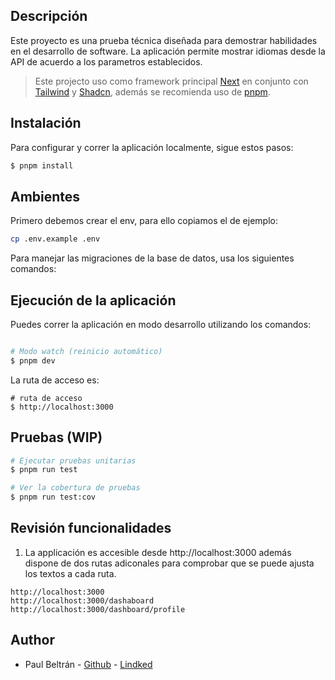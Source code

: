 ## Descripción
Este proyecto es una prueba técnica diseñada para demostrar habilidades en el desarrollo de software. La aplicación permite mostrar idiomas desde la API de acuerdo a los parametros establecidos.

> Este projecto uso como framework principal [Next](https://docs.nestjs.com/) en conjunto con [Tailwind](https://tailwindcss.com/) y [Shadcn](https://ui.shadcn.com/), además se recomienda uso de [pnpm](https://pnpm.io/es/installation#usando-pnpm). 
## Instalación
Para configurar y correr la aplicación localmente, sigue estos pasos:
```bash
$ pnpm install
```

## Ambientes
Primero debemos crear el env, para ello copiamos el de ejemplo:
```bash
cp .env.example .env
```
Para manejar las migraciones de la base de datos, usa los siguientes comandos:


## Ejecución de la aplicación
Puedes correr la aplicación en modo desarrollo utilizando los comandos:
```bash

# Modo watch (reinicio automático)
$ pnpm dev
```
La ruta de acceso es:
```
# ruta de acceso
$ http://localhost:3000
```


## Pruebas (WIP)

```bash
# Ejecutar pruebas unitarias
$ pnpm run test

# Ver la cobertura de pruebas
$ pnpm run test:cov
```

## Revisión funcionalidades

1. La applicación es accesible desde http://localhost:3000 además dispone de dos rutas adiconales para comprobar que se puede ajusta los textos a cada ruta.


```
http://localhost:3000
http://localhost:3000/dashaboard
http://localhost:3000/dashboard/profile
```


## Author

- Paul Beltrán - [Github](https://github.com/pbeltranes) - [Lindked](https://www.linkedin.com/in/paul-beltran-espinosa/)
